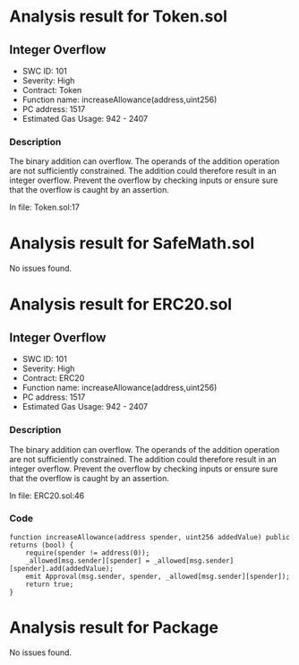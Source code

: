 # Analysis result for Token.sol

## Integer Overflow
- SWC ID: 101
- Severity: High
- Contract: Token
- Function name: increaseAllowance(address,uint256)
- PC address: 1517
- Estimated Gas Usage: 942 - 2407

### Description
The binary addition can overflow.
The operands of the addition operation are not sufficiently constrained. The addition could therefore result in an integer overflow. Prevent the overflow by checking inputs or ensure sure that the overflow is caught by an assertion.

In file: Token.sol:17

# Analysis result for SafeMath.sol

No issues found.

# Analysis result for ERC20.sol

## Integer Overflow
- SWC ID: 101
- Severity: High
- Contract: ERC20
- Function name: increaseAllowance(address,uint256)
- PC address: 1517
- Estimated Gas Usage: 942 - 2407

### Description
The binary addition can overflow.
The operands of the addition operation are not sufficiently constrained. The addition could therefore result in an integer overflow. Prevent the overflow by checking inputs or ensure sure that the overflow is caught by an assertion.

In file: ERC20.sol:46

### Code
```solidity
function increaseAllowance(address spender, uint256 addedValue) public returns (bool) {
    require(spender != address(0));
    _allowed[msg.sender][spender] = _allowed[msg.sender][spender].add(addedValue);
    emit Approval(msg.sender, spender, _allowed[msg.sender][spender]);
    return true;
}
```

# Analysis result for Package

No issues found.

